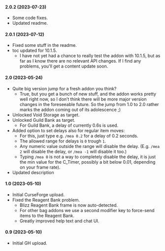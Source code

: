 #### 2.0.2 (2023-07-23)

- Some code fixes.
- Updated readme.

#### 2.0.1 (2023-07-12)

- Fixed some stuff in the readme.
- toc updated for 10.1.5.
  - I have not yet had a chance to really test the addon with 10.1.5, but as far as I know there are no relevant API changes. If I find any problems, you'll get a content update soon.

#### 2.0 (2023-05-24)

- Quite big version jump for a fresh addon you think?
  - True, but you get a bunch of new stuff, and the addon works pretty well right now, so I don’t think there will be more major version changes in the foreseeable future. So the jump from 1.0 to 2.0 rather marks the addon coming out of its adolescence ;)
- Unlocked Void Storage as target.
- Unlocked Guild Bank as target.
  - For Guild Bank, a delay of currently 0.6s is used.
- Added option to set delays also for regular item moves:
  - For this, just type e.g. `/mea 0.2` for a delay of 0.2 seconds.
  - The allowed range for delays is `0` trough `1`.
  - Any numeric value outside the range will disable the delay. (E.g. `/mea 2` will disable the delay, or `/mea -1` will disable it too.)
  - Typing `/mea 0` is not a way to completely disable the delay, it is just the min value for the C_Timer, possibly a bit below 0.01, depending on your frame rate).
- Updated description

#### 1.0 (2023-05-10)

- Initial CurseForge upload.
- Fixed the Reagent Bank problem.
  - Blizz Reagent Bank frame is now auto-detected.
  - For other bag addons we use a second modifier key to force-send items to the Reagent Bank.
  - Greatly improved help text and chat UI.

#### 0.9 (2023-05-10)

- Initial GH upload.
